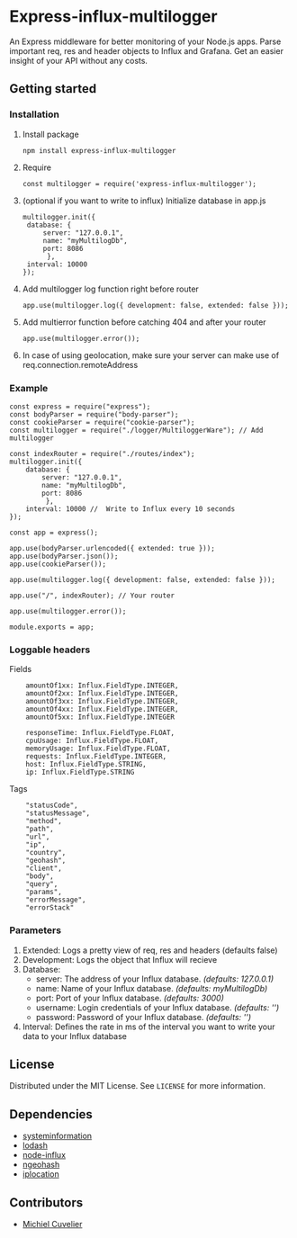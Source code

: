 # Express-influx-multilogger

An Express middleware for better monitoring of your Node.js apps.
Parse important req, res and header objects to Influx and Grafana. Get an easier insight of your API without any costs.

## Getting started

### Installation

1. Install package
   ```
   npm install express-influx-multilogger
   ```
2. Require
    ```
    const multilogger = require('express-influx-multilogger');
    ```
3. (optional if you want to write to influx) Initialize database in app.js
   ```
   multilogger.init({
    database: {
        server: "127.0.0.1",
        name: "myMultilogDb",
        port: 8086
         },
    interval: 10000
   });
    ```
4.  Add multilogger log function right before router
    ```
    app.use(multilogger.log({ development: false, extended: false }));
    ```
5.  Add multierror function before catching 404 and after your router
    ```    
    app.use(multilogger.error());
    ```
6.  In case of using geolocation, make sure your server can make use of req.connection.remoteAddress
### Example

```
const express = require("express");
const bodyParser = require("body-parser");
const cookieParser = require("cookie-parser");
const multilogger = require("./logger/MultiloggerWare"); // Add multilogger

const indexRouter = require("./routes/index");
multilogger.init({
    database: {
        server: "127.0.0.1",
        name: "myMultilogDb",
        port: 8086
         },
    interval: 10000 //  Write to Influx every 10 seconds
});

const app = express();

app.use(bodyParser.urlencoded({ extended: true }));
app.use(bodyParser.json());
app.use(cookieParser());

app.use(multilogger.log({ development: false, extended: false }));

app.use("/", indexRouter); // Your router

app.use(multilogger.error());

module.exports = app;
```

### Loggable headers
Fields
```
    amountOf1xx: Influx.FieldType.INTEGER,
    amountOf2xx: Influx.FieldType.INTEGER,
    amountOf3xx: Influx.FieldType.INTEGER,
    amountOf4xx: Influx.FieldType.INTEGER,
    amountOf5xx: Influx.FieldType.INTEGER
```
```
    responseTime: Influx.FieldType.FLOAT,
    cpuUsage: Influx.FieldType.FLOAT,
    memoryUsage: Influx.FieldType.FLOAT,
    requests: Influx.FieldType.INTEGER,
    host: Influx.FieldType.STRING,
    ip: Influx.FieldType.STRING
```
Tags
```
    "statusCode",
    "statusMessage",
    "method",
    "path",
    "url",
    "ip",
    "country",
    "geohash",
    "client",
    "body",
    "query",
    "params",
    "errorMessage",
    "errorStack"
```
### Parameters

1. Extended: Logs a pretty view of req, res and headers (defaults false)
2. Development: Logs the object that Influx will recieve
3. Database:
    *   server: The address of your Influx database. _(defaults: 127.0.0.1)_
    *   name: Name of your Influx database. _(defaults: myMultilogDb)_
    *   port: Port of your Influx database. _(defaults: 3000)_
    *   username: Login credentials of your Influx database. _(defaults: '')_
    *   password: Password of your Influx database. _(defaults: '')_
4. Interval: Defines the rate in ms of the interval you want to write your data to your Influx database

## License

Distributed under the MIT License. See `LICENSE` for more information.

## Dependencies

*   [systeminformation](https://github.com/sebhildebrandt/systeminformation)
*   [lodash](https://lodash.com/)
*   [node-influx](https://www.npmjs.com/package/influx)
*   [ngeohash](https://www.npmjs.com/package/ngeohash)
*   [iplocation](https://www.npmjs.com/package/iplocation)

## Contributors
*   [Michiel Cuvelier](https://github.com/cuvelierm)
